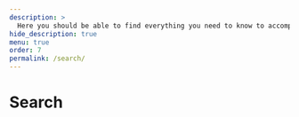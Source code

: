 ```yaml
---
description: >
  Here you should be able to find everything you need to know to accomplish the most common tasks when blogging with Hydejack.
hide_description: true
menu: true
order: 7
permalink: /search/
---
```


# Search

<script src="https://cdn.jsdelivr.net/npm/instantsearch.js@2.6.0/dist/instantsearch.min.js"></script>
<script src="https://cdnjs.cloudflare.com/ajax/libs/moment.js/2.20.1/moment.min.js"></script>
<link rel="stylesheet" type="text/css" href="https://cdn.jsdelivr.net/npm/instantsearch.js@2.6.0/dist/instantsearch.min.css">
<link rel="stylesheet" type="text/css" href="https://cdn.jsdelivr.net/npm/instantsearch.js@2.6.0/dist/instantsearch-theme-algolia.min.css">
<base href="{{ site.baseurl }}">

<div id="search-searchbar"></div>
<div class="post-list" id="search-hits"></div>

<style>
.ais-search-box {
  max-width: 100%;
  margin-bottom: 15px;
}
.post-item {
  margin-bottom: 30px;
}
.post-link .ais-Highlight {
  color: #111;
  font-style: normal;
  text-decoration: underline;
}
.post-breadcrumbs {
  color: #424242;
  display: block;
}
.post-breadcrumb {
  font-size: 18px;
  color: #424242;
}
.post-breadcrumb .ais-Highlight {
  font-weight: bold;
  font-style: normal;
}
.post-snippet .ais-Highlight {
  color: #2a7ae2;
  font-style: normal;
  font-weight: bold;
}
.post-snippet img {
  display: none;
}
</style>

<script src="https://code.jquery.com/jquery-1.4.4.min.js"></script>
<script>
  $(document).ready(function() {  
    console.log("load");
    var search = instantsearch({
      appId: '{{ site.algolia.application_id }}',
      apiKey: '{{ site.algolia.search_only_api_key }}',
      indexName: '{{ site.algolia.index_name }}'
    });
    console.log(search);
    console.log('{{ site.algolia.search_only_api_key }}');
    var hitTemplate = function(hit) {
      let date = '';
      if (hit.date) {
        date = moment.unix(hit.date).format('YYYY-MM-DD');
      }
    
      let url = `{{ site.baseurl }}${hit.url}#${hit.anchor}`;
    
      const title = hit._highlightResult.title.value;
      const content = hit._highlightResult.html.value;
    
      return `
        <div class="post-item">
          <a class="post-link" href="${url}">${title}</a>&nbsp;(${date})</br>
          <div class="post-snippet">${content}</div>
        </div>
      `;
    }
    
    
    search.addWidget(
      instantsearch.widgets.searchBox({
        container: '#search-searchbar',
        placeholder: 'Search into posts...',
        poweredBy: false // This is required if you're on the free Community plan
      })
    );
    
    search.addWidget(
      instantsearch.widgets.hits({
        container: '#search-hits',
        templates: {
          item: hitTemplate
        }
      })
    );
    
    search.start();
  }); 
</script>